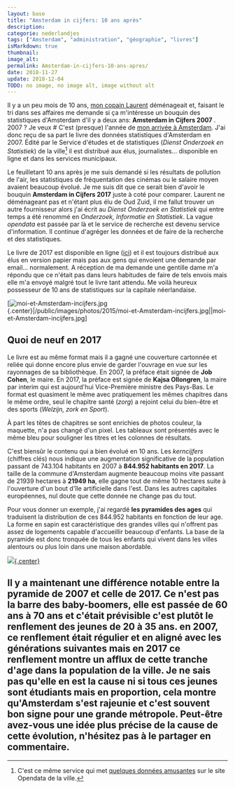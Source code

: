 ```yaml
---
layout: base
title: "Amsterdam in cijfers: 10 ans après"
description: 
categorie: nederlandjes
tags: ["Amsterdam", "administration", "géographie", "livres"]
isMarkdown: true
thumbnail: 
image_alt: 
permalink: Amsterdam-in-cijfers-10-ans-apres/
date: 2018-11-27
update: 2018-12-04
TODO: no image, no image alt, image without alt
---
```




Il y a un peu mois de 10 ans, [mon copain Laurent](/kreukreuscopie) déménageait et, faisant le tri dans ses affaires me demande si ça m'intéresse un bouquin des statistiques d'Amsterdam d'il y a deux ans:  **Amsterdam in Cijfers 2007** . 2007 ? Je veux # C'est (presque) l'année de [mon arrivée à Amsterdam](/demenagement-en-photos). J'ai donc reçu de sa part le livre des données statistiques d'Amsterdam en 2007. Édité par le Service d'études et de statistiques (*Dienst Onderzoek en Statistiek*) de la ville[^1] il est distribué aux élus, journalistes… disponible en ligne et dans les services municipaux.

Le feuilletant 10 ans après je me suis demandé si les résultats de pollution de l'air, les statistiques de fréquentation des cinémas ou le salaire moyen avaient beaucoup évolué. Je me suis dit que ce serait bien d'avoir le bouquin **Amsterdam in Cijfers 2017** juste à coté pour comparer. Laurent ne déménageant pas et n'étant plus élu de Oud Zuid, il me fallut trouver un autre fournisseur alors j'ai écrit au *Dienst Onderzoek en Statistiek* qui entre temps a été renommé en *Onderzoek, Informatie en Statistiek*. La vague *opendata* est passée par là et le service de recherche est devenu service d'information. Il continue d'agréger les données et de faire de la recherche et des statistiques.

Le livre de 2017 est disponible en ligne ([ici](https://www.ois.amsterdam.nl/pdf/2017%20jaarboek%20amsterdam%20in%20cijfers.pdf)) et il est toujours distribué aux élus en version papier mais pas aux gens qui envoient une demande par email… normalement. A réception de ma demande une gentille dame m'a répondu que ce n'était pas dans leurs habitudes de faire de tels envois mais elle m'a envoyé malgré tout le livre tant attendu. Me voilà heureux possesseur de 10 ans de statistiques sur la capitale néerlandaise.

[![moi-et-Amsterdam-incijfers.jpg](.moi-et-Amsterdam-incijfers_m.jpg){.center}|/public/images/photos/2015/moi-et-Amsterdam-incijfers.jpg||moi-et-Amsterdam-incijfers.jpg]

## Quoi de neuf en 2017

Le livre est au même format mais il a gagné une couverture cartonnée et reliée qui donne encore plus envie de garder l'ouvrage en vue sur les rayonnages de sa bibliothèque. En 2007, la préface était signée de **Job Cohen**, le maire. En 2017, la préface est signée de **Kajsa Ollongren**, la maire par interim qui est aujourd'hui Vice-Première ministre des Pays-Bas. Le format est quasiment le même avec pratiquement les mêmes chapitres dans le même ordre, seul le chapitre santé (*zorg*) a rejoint celui du bien-être et des sports (*Welzĳn, zork en Sport*).

À part les têtes de chapitres se sont enrichies de photos couleur, la maquette, n'a pas changé d'un pixel. Les tableaux sont présentés avec le même bleu pour souligner les titres et les colonnes de résultats.

C'est biensûr le contenu qui a bien évolué en 10 ans. Les *kerncijfers* (chiffres clés) nous indique une augmentation significative de la population passant de 743.104 habitants en 2007 à **844.952 habitants en 2017**. La taille de la commune d'Amsterdam augmente beaucoup moins vite passant de 21939 hectares à **21949 ha**, elle gagne tout de même 10 hectares suite à l'ouverture d'un bout d'île artificielle dans l'est. Dans les autres capitales européennes, nul doute que cette donnée ne change  pas du tout.

Pour vous donner un exemple, j'ai regardé **les pyramides des ages** qui traduisent la distribution de ces 844.952 habitants en fonction de leur age. La forme en sapin est caractéristique des grandes villes qui n'offrent pas assez de logements capable d'accueillir beaucoup d'enfants. La base de la pyramide est donc tronquée de tous les enfants qui vivent dans les villes alentours ou plus loin dans une maison abordable. 

[![](.pyramide-des-ages_m.jpg){.center}](/public/images/scans/stats/pyramide-des-ages.jpg)

Il y a maintenant une différence notable entre la pyramide de 2007 et celle de 2017. Ce n'est pas la barre des baby-boomers, elle est passée de 60 ans à 70 ans et c'était prévisible c'est plutôt le renflement des jeunes de 20 à 35 ans.  en 2007, ce renflement était régulier et en aligné avec les générations suivantes mais en 2017 ce renflement montre un afflux de cette tranche d'age dans la population de la ville. Je ne sais pas qu'elle en est la cause ni si tous ces jeunes sont étudiants mais en proportion, cela montre qu'Amsterdam s'est rajeunie et c'est souvent bon signe pour une grande métropole. Peut-être avez-vous une idée plus précise de la cause de cette évolution, n'hésitez pas à le partager en commentaire.
---
[^1]: C'est ce même service qui met [quelques données amusantes](/Quelle-est-la-taille-d-Amsterdam) sur le site Opendata de la ville.